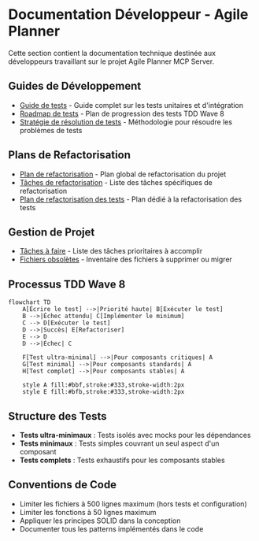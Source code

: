 # Documentation Développeur - Agile Planner

Cette section contient la documentation technique destinée aux développeurs travaillant sur le projet Agile Planner MCP Server.

## Guides de Développement

- [Guide de tests](testing-guide.md) - Guide complet sur les tests unitaires et d'intégration
- [Roadmap de tests](test-roadmap.md) - Plan de progression des tests TDD Wave 8
- [Stratégie de résolution de tests](test-resolution-strategy.md) - Méthodologie pour résoudre les problèmes de tests

## Plans de Refactorisation

- [Plan de refactorisation](refactor-plan.md) - Plan global de refactorisation du projet
- [Tâches de refactorisation](refactor-tasks.md) - Liste des tâches spécifiques de refactorisation
- [Plan de refactorisation des tests](test-refactoring-plan.md) - Plan dédié à la refactorisation des tests

## Gestion de Projet

- [Tâches à faire](todo-tasks.md) - Liste des tâches prioritaires à accomplir
- [Fichiers obsolètes](obsolete-files.md) - Inventaire des fichiers à supprimer ou migrer

## Processus TDD Wave 8

```mermaid
flowchart TD
    A[Écrire le test] -->|Priorité haute| B[Exécuter le test]
    B -->|Échec attendu| C[Implémenter le minimum]
    C --> D[Exécuter le test]
    D -->|Succès| E[Refactoriser]
    E --> D
    D -->|Échec| C
    
    F[Test ultra-minimal] -->|Pour composants critiques| A
    G[Test minimal] -->|Pour composants standards| A
    H[Test complet] -->|Pour composants stables| A
    
    style A fill:#bbf,stroke:#333,stroke-width:2px
    style E fill:#bfb,stroke:#333,stroke-width:2px
```

## Structure des Tests

- **Tests ultra-minimaux** : Tests isolés avec mocks pour les dépendances
- **Tests minimaux** : Tests simples couvrant un seul aspect d'un composant
- **Tests complets** : Tests exhaustifs pour les composants stables

## Conventions de Code

- Limiter les fichiers à 500 lignes maximum (hors tests et configuration)
- Limiter les fonctions à 50 lignes maximum
- Appliquer les principes SOLID dans la conception
- Documenter tous les patterns implémentés dans le code
